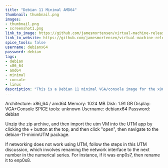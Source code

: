 ```yaml
---
title: "Debian 11 Minimal AMD64"
thumbnail: thumbnail.png
images:
- thumbnail.png
- screenshot1.png
link_to_image: https://github.com/jamesmortensen/virtual-machine-releases/releases/download/debian-11-minimal-amd64-v1.0/Debian-11-minimal-amd64.utm.zip
link_to_website: https://github.com/jamesmortensen/virtual-machine-releases/releases/tag/debian-11-minimal-amd64-v1.0
spice_tools: false
username: debianx64
password: debian
tags: 
- debian
- x86_64
- amd64
- minimal
- console
- linux
description: "This is a Debian 11 minimal VGA/console image for the x86_64/amd64 architecture. This runs on arm64 Mac M1's and could be adapted to run on native x86_64 hardware or on Linux hosts."
---
```


<!--
Down here you can add further information a user might need for the image
-->

Architecture: x86_64 / amd64
Memory: 1024 MB
Disk: 1.91 GB
Display: VGA+Console
SPICE tools: unknown
Username: debianx64
Password: debian

Unzip the zip archive, and then import the utm VM into the UTM app by clicking the + button at the top, and then click "open", then navigate to the debian-11-minimUTM package.

If networking does not work using UTM, follow the steps in this UTM discussion, which involves renaming the network interface to the next number in the numerical series. For instance, if it was enp0s7, then rename it to enp0s8.
